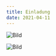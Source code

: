 ```yaml
---
title: Einladung
date: 2021-04-11 
---
```


![Bild](/images/Einladung_010421.jpg)

![Bild](/images/Einladung_020421.jpg)
